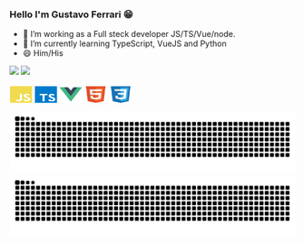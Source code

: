 ### Hello I'm Gustavo Ferrari 😁

- 🔭 I’m working as a Full steck developer JS/TS/Vue/node. 
- 🌱 I’m currently learning TypeScript, VueJS and Python
- 😄 Him/His

<div >
  <picture>
    <source 
     srcset="https://github-readme-stats.vercel.app/api?username=gpaferrari&show_icons=true&theme=tokyonight"
      media="(prefers-color-scheme: dark)"
    />
   <img src="https://github-readme-stats.vercel.app/api?username=gpaferrari&show_icons=true" />
  </picture>
  
  <picture>
    <source 
      srcset="https://github-readme-stats.vercel.app/api/top-langs/?username=gpaferrari&layout=compact&theme=tokyonight"
    />
    <img src="https://github-readme-stats.vercel.app/api?username=gpaferrari&show_icons=true" />
  </picture>
</div>

<div style="display: inline_block"><br>
  <img align="center" alt="Gustavo-Js" height="30" width="40" src="https://raw.githubusercontent.com/devicons/devicon/master/icons/javascript/javascript-plain.svg">
  <img align="center" alt="Gustavo-Ts" height="30" width="40" src="https://raw.githubusercontent.com/devicons/devicon/master/icons/typescript/typescript-plain.svg">
  <img align="center" alt="Gustavo-Vuejs" height="30" width="40" src="https://raw.githubusercontent.com/devicons/devicon/master/icons/vuejs/vuejs-original.svg">
  <img align="center" alt="Gustavo-HTML" height="30" width="40" src="https://raw.githubusercontent.com/devicons/devicon/master/icons/html5/html5-original.svg">
  <img align="center" alt="Gustavo-CSS" height="30" width="40" src="https://raw.githubusercontent.com/devicons/devicon/master/icons/css3/css3-original.svg">
 
</div>

![Snake animation - light](https://github.com/gpaferrari/gpaferrari/blob/output/github-contribution-grid-snake.svg#gh-light-mode-only)
![Snake animation - dark](https://github.com/gpaferrari/gpaferrari/blob/output/github-contribution-grid-snake-dark.svg#gh-dark-mode-only)

